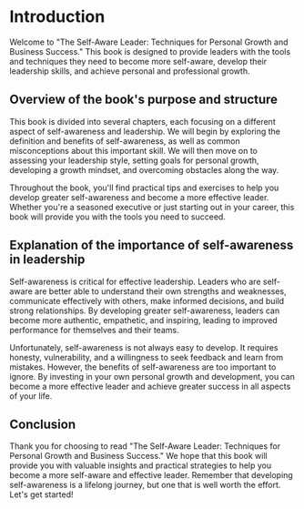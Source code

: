 Introduction
============

Welcome to "The Self-Aware Leader: Techniques for Personal Growth and Business Success." This book is designed to provide leaders with the tools and techniques they need to become more self-aware, develop their leadership skills, and achieve personal and professional growth.

Overview of the book's purpose and structure
--------------------------------------------

This book is divided into several chapters, each focusing on a different aspect of self-awareness and leadership. We will begin by exploring the definition and benefits of self-awareness, as well as common misconceptions about this important skill. We will then move on to assessing your leadership style, setting goals for personal growth, developing a growth mindset, and overcoming obstacles along the way.

Throughout the book, you'll find practical tips and exercises to help you develop greater self-awareness and become a more effective leader. Whether you're a seasoned executive or just starting out in your career, this book will provide you with the tools you need to succeed.

Explanation of the importance of self-awareness in leadership
-------------------------------------------------------------

Self-awareness is critical for effective leadership. Leaders who are self-aware are better able to understand their own strengths and weaknesses, communicate effectively with others, make informed decisions, and build strong relationships. By developing greater self-awareness, leaders can become more authentic, empathetic, and inspiring, leading to improved performance for themselves and their teams.

Unfortunately, self-awareness is not always easy to develop. It requires honesty, vulnerability, and a willingness to seek feedback and learn from mistakes. However, the benefits of self-awareness are too important to ignore. By investing in your own personal growth and development, you can become a more effective leader and achieve greater success in all aspects of your life.

Conclusion
----------

Thank you for choosing to read "The Self-Aware Leader: Techniques for Personal Growth and Business Success." We hope that this book will provide you with valuable insights and practical strategies to help you become a more self-aware and effective leader. Remember that developing self-awareness is a lifelong journey, but one that is well worth the effort. Let's get started!
